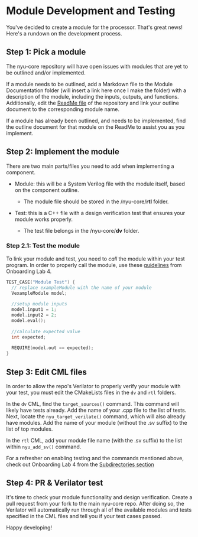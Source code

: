 # Module Development and Testing

You've decided to create a module for the processor. That's great news! Here's a rundown on the development process.

## Step 1: Pick a module
The nyu-core repository will have open issues with modules that are yet to be outlined and/or implemented. 

If a module needs to be outlined, add a Markdown file to the Module Documentation folder (will insert a link here once I make the folder) with a description of the module, including the inputs, outputs, and functions. Additionally, edit the [ReadMe file](https://github.com/NYU-Processor-Design/nyu-core#readme) of the repository and link your outline document to the corresponding module name.

If a module has already been outlined, and needs to be implemented, find the outline document for that module on the ReadMe to assist you as you implement.

## Step 2: Implement the module
There are two main parts/files you need to add when implementing a component.
+ Module: this will be a System Verilog file with the module itself, based on the component outline.

  + The module file should be stored in the /nyu-core/**rtl** folder.
+ Test: this is a C++ file with a design verification test that ensures your module works properly.

  + The test file belongs in the /nyu-core/**dv** folder.

### Step 2.1: Test the module
To link your module and test, you need to *call* the module within your test program. In order to properly call the module, use these [guidelines](https://nyu-processor-design.github.io/getting_started/onboarding/05_verification2.html#adapting-the-test-cases) from Onboarding Lab 4.
```cpp
TEST_CASE("Module Test") {
  // replace exampleModule with the name of your module
  VexampleModule model;
  
  //setup module inputs
  model.input1 = 1;
  model.input2 = 2;
  model.eval();
  
  //calculate expected value
  int expected;
  
  REQUIRE(model.out == expected);
}
```

## Step 3: Edit CML files
In order to allow the repo's Verilator to properly verify your module with your test, you must edit the CMakeLists files in the `dv` and `rtl` folders.

In the `dv` CML, find the `target_sources()` command. This command will likely have tests already. Add the name of your .cpp file to the list of tests. Next, locate the `nyu_target_verilate()` command, which will also already have modules. Add the name of your module (without the .sv suffix) to the list of top modules.

In the `rtl` CML, add your module file name (with the .sv suffix) to the list within `nyu_add_sv()` command.

For a refresher on enabling testing and the commands mentioned above, check out Onboarding Lab 4 from the [Subdirectories section](https://nyu-processor-design.github.io/getting_started/onboarding/05_verification2.html#subdirectories-and-nyu_-commands)

## Step 4: PR & Verilator test
It's time to check your module functionality and design verification. Create a pull request from your fork to the main nyu-core repo. After doing so, the Verilator will automatically run through all of the available modules and tests specified in the CML files and tell you if your test cases passed.

Happy developing!
